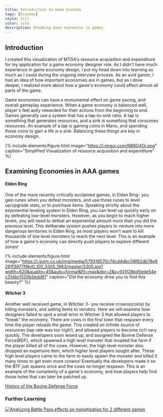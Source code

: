 ```yaml
---
title: Introduction to Game Economy
tags: [Economy]
style: fill
color: info
description: Breaking down economies in games.
---
```


## Introduction

I created this visualization of MTGA's resource acquisition and expenditure for my application for a game economy designer role. As I didn't have much experience in game economy design, I put my head down into learning as much as I could during the ongoing interview process. As an avid gamer, I had an idea of how important economies are in games, but as I dove deeper, I realized more about how a game's economy could affect almost all parts of the game. 

Game economies can have a monumental effect on game pacing, and overall gameplay experience. When a game economy is balanced well, player's feel aptly rewarded for their actions from the beginning to end. Games generally use a system that has a tap-to-sink ratio. A tap is something that generates resources, and a sink is something that consumes resources. An example of a tap is gaining coins in Mario, and spending those coins to gain a life is a sink. Balancing these things are key in economy design.

{% include elements/figure.html image="https://i.imgur.com/N86G4Oi.png" caption="Simplified Visualization of resource acquisition and expenditure" %}

## Examining Economies in AAA games

#### Elden Ring
One of the more recently critically acclaimed games, in Elden Ring- you gain runes when you defeat monsters, and use those runes to level up/upgrade stats, or to purchase items. Speaking strictly about the exponential leveling system in Elden Ring, you can level up quickly early on by defeating low-level monsters. However, as you begin to reach higher levels, you will need to defeat an exponential amount more than you did the previous level. This deliberate system pushes players to venture into more dangerous territories in Elden Ring, as most players won't want to kill thousands of low level monsters to reach the next level. This is an example of how a game's economy can directly push players to explore different zones!

{% include elements/figure.html image="https://i.guim.co.uk/img/media/579318570c74cd4dbc08f82db78e8291f3977f9b/0_100_3305_1983/master/3305.jpg?width=620&quality=45&auto=format&fit=max&dpr=2&s=931f28bd5ede54ec31dbcf520b5edd61" caption="Did the economy drive you to find this beauty?" %}


#### Witcher 3
Another well received game, in Witcher 3- you receive crowns(coins) by killing monsters, and selling items to vendors. Here we will examine how designers failed to spot a small error in Witcher 3 that allowed players to "break" the economy. There are cows in the first town that respawn every time the player reloads the game. This created an infinite source of resources (tap rate was too high!), and allowed players to become rich very quickly. The developers soon wised up, and assigned the Bovine Defense Force(BDF), which spawned a high level monster that invaded the farm if the player killed all of the cows. However, the high level monster also dropped an expensive item, which higher level players sought after. These high level players came to the farm to easily spawn the monster and killed it many times to get even more crowns! Eventually the developers made it so the BTF just spawns once and the cows no longer respawn. This is an example of the complexity of a game's economy, and how players  help find those holes that can later be patched up.

[History of the Bovine Defense Force](
https://static.wikia.nocookie.net/witcher/images/3/34/Tw3_bovine_defense_force.jpg/revision/latest/scale-to-width-down/350?cb=20190804235202)

### Further Learning

[![Analyzing Battle Pass effects on monetization for 2 different games](https://i.ytimg.com/vi/EOhHYhoBovA/hqdefault.jpg?s…AFwAcABBg==&rs=AOn4CLCiEAZrIcRc1xv0c62EdoAE-coH9w)](https://www.youtube.com/watch?v=EOhHYhoBovA&ab_channel=GameMakers)
